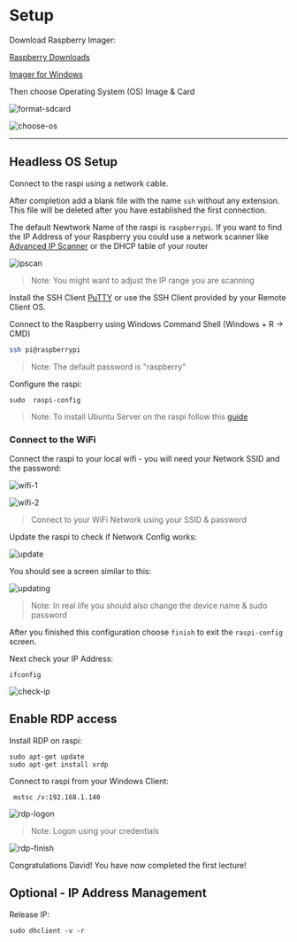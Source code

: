 # Setup

Download Raspberry Imager:

[Raspberry Downloads](https://www.raspberrypi.org/downloads/)

[Imager for Windows](https://downloads.raspberrypi.org/imager/imager.exe)

Then choose Operating System (OS) Image & Card

![format-sdcard](_images/format-sdcard.png)

![choose-os](_images/choose-os.png)

---

## Headless OS Setup

Connect to the raspi using a network cable.

After completion add a blank file with the name `ssh` without any extension. This file will be deleted after you have established the first connection.

The default Newtwork Name of the raspi is `raspberrypi`. If you want to find the IP Address of your Raspberry you could use a network scanner like [Advanced IP Scanner](https://www.advanced-ip-scanner.com/de/) or the DHCP table of your router

![ipscan](_images/network-scan.png)

> Note: You might want to adjust the IP range you are scanning

Install the SSH Client [PuTTY](https://www.chiark.greenend.org.uk/~sgtatham/putty/latest.html) or use the SSH Client provided by your Remote Client OS.

Connect to the Raspberry using Windows Command Shell (Windows + R -> CMD)

```bash
ssh pi@raspberrypi
```

> Note: The default password is "raspberry"

Configure the raspi:

```
sudo  raspi-config
```

> Note: To install Ubuntu Server on the raspi follow this [guide](https://ubuntu.com/tutorials/how-to-install-ubuntu-on-your-raspberry-pi#1-overview)

### Connect to the WiFi

Connect the raspi to your local wifi - you will need your Network SSID and the password:

![wifi-1](_images/wifi-1.png)

![wifi-2](_images/wifi-2.png)

> Connect to your WiFi Network using your SSID & password

Update the raspi to check if Network Config works:

![update](_images/update.png)

You should see a screen similar to this:

![updating](_images/updating.png)

> Note: In real life you should also change the device name & sudo password

After you finished this configuration choose `finish` to exit the `raspi-config` screen.

Next check your IP Address:

```
ifconfig
```

![check-ip](_images/check-ip.png)

## Enable RDP access

Install RDP on raspi:

```
sudo apt-get update
sudo apt-get install xrdp
```

Connect to raspi from your Windows Client:

```
 mstsc /v:192.168.1.140
```

![rdp-logon](_images/rdp-logon.png)

> Note: Logon using your credentials

![rdp-finish](_images/rdp-finish.png)

Congratulations David! You have now completed the first lecture!

## Optional - IP Address Management

Release IP:

```
sudo dhclient -v -r
```
